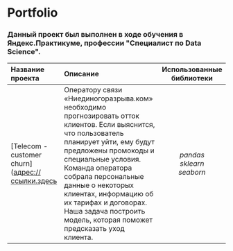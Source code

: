 # Portfolio

### Данный проект был выполнен в ходе обучения в Яндекс.Практикуме, профессии "Специалист по Data Science".
   
| Название проекта | Описание | Использованные библиотеки |
| :-------------------- | :--------------------- |:---------------------------:|
| [Telecom - customer churn]([адрес://ссылки.здесь](https://github.com/ilShapiro/Portfolio/blob/main/Telecom%20-%20customer%20churn/final_telecom.ipynb "Telecom - customer churn") | Оператору связи «Ниединогоразрыва.ком» необходимо прогнозировать отток клиентов. Если выяснится, что пользователь планирует уйти, ему будут предложены промокоды и специальные условия. Команда оператора собрала персональные данные о некоторых клиентах, информацию об их тарифах и договорах. Наша задача построить модель, которая поможет предсказать уход клиента. | *pandas<br> sklearn<br> seaborn*|
